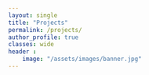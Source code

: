 ```yaml
---
layout: single
title: "Projects"
permalink: /projects/
author_profile: true
classes: wide
header :
    image: "/assets/images/banner.jpg"
---
```


